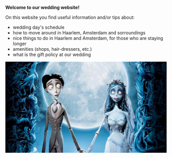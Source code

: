 
**Welcome to our wedding website!**

On this website you find useful information and/or tips about:

- wedding day's schedule
- how to move around in Haarlem, Amsterdam and sorroundings
- nice things to do in Haarlem and Amsterdam, for those who are staying longer
- amenities (shops, hair-dressers, etc.)
- what is the gift policy at our wedding

![corpsebride](corpsebride.jpg)
